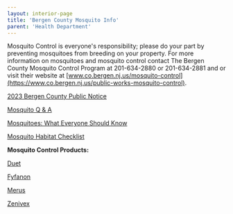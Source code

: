 ```yaml
---
layout: interior-page
title: 'Bergen County Mosquito Info'
parent: 'Health Department'
---
```


Mosquito Control is everyone's responsibility; please do your part by preventing mosquitoes from breeding on your property. For more information on mosquitoes and mosquito control contact The Bergen County Mosquito Control Program at 201-634-2880 or 201-634-2881 and or visit their website at [www.co.bergen.nj.us/mosquito-control](https://www.co.bergen.nj.us/public-works-mosquito-control).


[2023 Bergen County Public Notice](https://storage.googleapis.com/static.rutherford-nj.com/health/Mosquito/Mosquito%20notice.pdf)

[Mosquito Q & A](https://storage.googleapis.com/static.rutherford-nj.com/health/Mosquito/Mosquito%20q%26A.pdf)

[Mosquitoes: What Everyone Should Know](https://storage.googleapis.com/static.rutherford-nj.com/health/Mosquito/2022%20Mosquittos%20What%20Everyone%20Should%20Know.pdf)

[Mosquito Habitat Checklist](https://storage.googleapis.com/static.rutherford-nj.com/health/Mosquito/Mosquito%20Habitat%20Checklist.pdf)


**Mosquito Control Products:**

[Duet](https://storage.googleapis.com/static.rutherford-nj.com/health/Mosquito/Mosquito%20DUET.pdf)

[Fyfanon](https://storage.googleapis.com/static.rutherford-nj.com/health/Mosquito/Mosquito%20FYFANON.pdf)

[Merus](https://storage.googleapis.com/static.rutherford-nj.com/health/Mosquito/Mosquito%20MERUS.pdf)

[Zenivex](https://storage.googleapis.com/static.rutherford-nj.com/health/Mosquito/Mosquito%20ZENIVEX.pdf)

